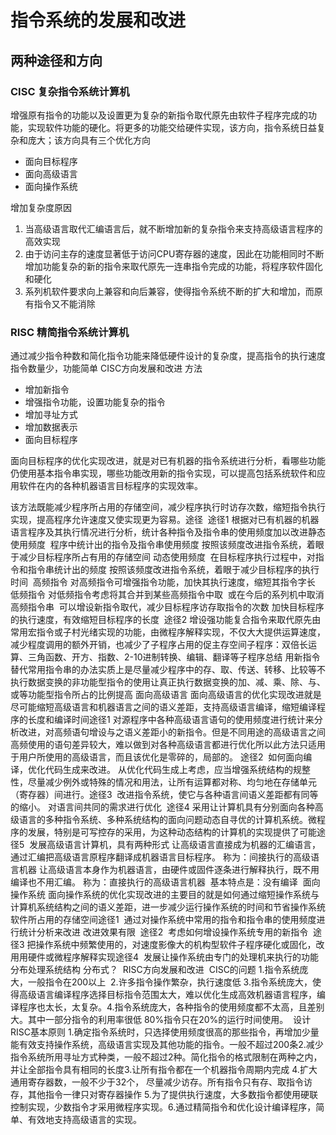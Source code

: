 # 指令系统的发展和改进

## 	两种途径和方向

### CISC 复杂指令系统计算机

增强原有指令的功能以及设置更为复杂的新指令取代原先由软件子程序完成的功能，实现软件功能的硬化。
​将更多的功能交给硬件实现，​该方向，指令系统日益复杂和庞大；
​该方向具有三个优化方向

- 面向目标程序
- 面向高级语言
- 面向操作系统

增加复杂度原因

1. 当高级语言取代汇编语言后，就不断增加新的复杂指令来支持高级语言程序的高效实现
2. 由于访问主存的速度显著低于访问CPU寄存器的速度，因此在功能相同时不断增加功能复杂的新的指令来取代原先一连串指令完成的功能，将程序软件固化和硬化
3. 系列机软件要求向上兼容和向后兼容，使得指令系统不断的扩大和增加，而原有指令又不能消除

### RISC 精简指令系统计算机

通过减少指令种数和简化指令功能来降低硬件设计的复杂度，提高指令的执行速度
​指令数量少，功能简单
​CISC方向发展和改进
​方法

- 增加新指令
- 增强指令功能，设置功能复杂的指令
- 增加寻址方式
- 增加数据表示
- 面向目标程序

面向目标程序的优化实现改进，就是对已有机器的指令系统进行分析，看哪些功能仍使用基本指令串实现，哪些功能改用新的指令实现，可以提高包括系统软件和应用软件在内的各种机器语言目标程序的实现效率。

该方法既能减少程序所占用的存储空间，减少程序执行时访存次数，缩短指令执行实现，提高程序允许速度又使实现更为容易。
​	途径
​				途径1
​					根据对已有机器的机器语言程序及其执行情况进行分析，统计各种指令及指令串的使用频度加以改进
​					静态使用频度
​						程序中统计出的指令及指令串使用频度
​						按照该频度改进指令系统，着眼于减少目标程序所占有用的存储空间
​					动态使用频度
​						在目标程序执行过程中，对指令和指令串统计出的频度
​						按照该频度改进指令系统，着眼于减少目标程序的执行时间
​					高频指令
​						对高频指令可增强指令功能，加快其执行速度，缩短其指令字长
​					低频指令
​						对低频指令考虑将其合并到某些高频指令中取
​						或在今后的系列机中取消
​					高频指令串
​						可以增设新指令取代，减少目标程序访存取指令的次数
​						加快目标程序的执行速度，有效缩短目标程序的长度
​				途径2
​					增设强功能复合指令来取代原先由常用宏指令或子村光绪实现的功能，由微程序解释实现，不仅大大提供运算速度，减少程度调用的额外开销，也减少了子程序占用的促主存空间
​						子程序：双倍长运算、三角函数、开方、指数、2-10进制转换、编辑、翻译等子程序
​			总结
​				用新指令替代常用指令串的办法实质上是尽量减少程序中的存、取、传送、转移、比较等不执行数据变换的非功能型指令的使用
​				让真正执行数据变换的加、减、乘、除、与、或等功能型指令所占的比例提高
​		面向高级语言
​			面向高级语言的优化实现改进就是尽可能缩短高级语言和机器语言之间的语义差距，支持高级语言编译，缩短编译程序的长度和编译时间
​			途径1
​				对源程序中各种高级语言语句的使用频度进行统计来分析改进，对高频语句增设与之语义差距小的新指令。
​				但是不同用途的高级语言之间高频使用的语句差异较大，难以做到对各种高级语言都进行优化
​				所以此方法只适用于用户所使用的高级语言，而且该优化是零碎的，局部的。
​			途径2
​				如何面向编译，优化代码生成来改进。
​				从优化代码生成上考虑，应当增强系统结构的规整性，尽量减少例外或特殊的情况和用法，让所有运算都对称、均匀地在存储单元（寄存器）间进行。
​			途径3
​				改进指令系统，使它与各种语言间语义差距都有同等的缩小。
​				对语言间共同的需求进行优化
​			途径4
​				采用让计算机具有分别面向各种高级语言的多种指令系统、多种系统结构的面向问题动态自寻优的计算机系统。
​				微程序的发展，特别是可写控存的采用，为这种动态结构的计算机的实现提供了可能
​			途径5
​				发展高级语言计算机，具有两种形式
​					让高级语言直接成为机器的汇编语言，通过汇编把高级语言原程序翻译成机器语言目标程序。
称为：间接执行的高级语言机器
​					让高级语言本身作为机器语言，由硬件或固件逐条进行解释执行，既不用编译也不用汇编。
称为：直接执行的高级语言机器
​				基本特点是：没有编译
​		面向操作系统
​			面向操作系统的优化实现改进的主要目的就是如何通过缩短操作系统与计算机系统结构之间的语义差距，进一步减少运行操作系统的时间和节省操作系统软件所占用的存储空间
​			途径1
​				通过对操作系统中常用的指令和指令串的使用频度进行统计分析来改进
​				改进效果有限
​			途径2
​				考虑如何增设操作系统专用的新指令
​			途径3
​				把操作系统中频繁使用的，对速度影像大的机构型软件子程序硬化或固化，改用用硬件或微程序解释实现
​			途径4
​				发展让操作系统由专门的处理机来执行的功能分布处理系统结构
​				分布式？
​	RISC方向发展和改进
​		CISC的问题
​			1.指令系统庞大，一般指令在200以上
​			2.许多指令操作繁杂，执行速度低
​			3.指令系统庞大，使得高级语言编译程序选择目标指令范围太大，难以优化生成高效机器语言程序，编译程序也太长，太复杂。
​			4.指令系统庞大，各种指令的使用频度都不太高，且差别大。其中一部分指令的利用率很低
80%指令只在20%的运行时间使用。
​		设计RISC基本原则
​			1.确定指令系统时，只选择使用频度很高的那些指令，再增加少量能有效支持操作系统，高级语言实现及其他功能的指令。一般不超过200条
​			2.减少指令系统所用寻址方式种类，一般不超过2种。简化指令的格式限制在两种之内，并让全部指令具有相同的长度
​			3.让所有指令都在一个机器指令周期内完成
​			4.扩大通用寄存器数，一般不少于32个， 尽量减少访存。所有指令只有存、取指令访存，其他指令一律只对寄存器操作
​			5.为了提供执行速度，大多数指令都使用硬联控制实现，少数指令才采用微程序实现。
​			6.通过精简指令和优化设计编译程序，简单、有效地支持高级语言的实现。